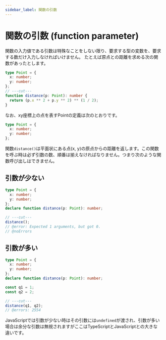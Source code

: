 ```yaml
---
sidebar_label: 関数の引数
---
```


# 関数の引数 (function parameter)

関数の入力値である引数は特殊なことをしない限り、要求する型の変数を、要求する数だけ入力しなければいけません。
たとえば原点との距離を求める次の関数があったとします。

```ts twoslash
type Point = {
  x: number;
  y: number;
};
// ---cut---
function distance(p: Point): number {
  return (p.x ** 2 + p.y ** 2) ** (1 / 2);
}
```

なお、xy座標上の点を表すPointの定義は次のとおりです。

```ts twoslash
type Point = {
  x: number;
  y: number;
};
```

関数`distance()`は平面状にある点(x, y)の原点からの距離を返します。この関数を呼ぶ時は必ず引数の数、順番は揃えなければなりません。つまり次のような関数呼び出しはできません。

## 引数が少ない

```ts twoslash
type Point = {
  x: number;
  y: number;
};
declare function distance(p: Point): number;

// ---cut---
distance();
// @error: Expected 1 arguments, but got 0.
// @noErrors
```

## 引数が多い

```ts twoslash
type Point = {
  x: number;
  y: number;
};
declare function distance(p: Point): number;

const q1 = 1;
const q2 = 2;

// ---cut---
distance(q1, q2);
// @errors: 2554
```

JavaScriptでは引数が少ない時はその引数には`undefined`が渡され、引数が多い場合は余分な引数は無視されますがここはTypeScriptとJavaScriptとの大きな違いです。
